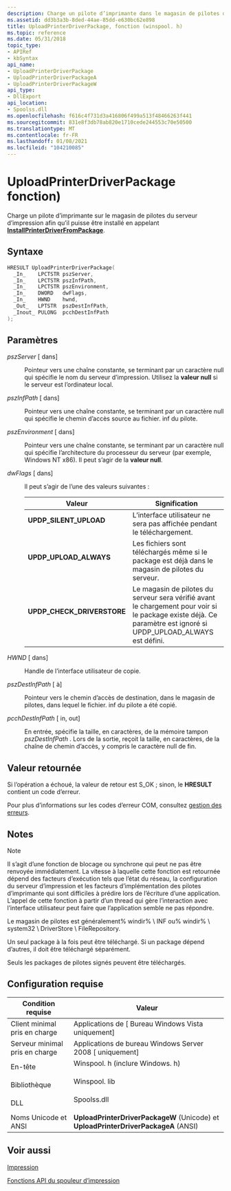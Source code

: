 ```yaml
---
description: Charge un pilote d’imprimante dans le magasin de pilotes des serveurs d’impression afin qu’il puisse être installé en appelant InstallPrinterDriverFromPackage.
ms.assetid: dd3b3a3b-8ded-44ae-85dd-e630bc62e898
title: UploadPrinterDriverPackage, fonction (winspool. h)
ms.topic: reference
ms.date: 05/31/2018
topic_type:
- APIRef
- kbSyntax
api_name:
- UploadPrinterDriverPackage
- UploadPrinterDriverPackageA
- UploadPrinterDriverPackageW
api_type:
- DllExport
api_location:
- Spoolss.dll
ms.openlocfilehash: f616c4f731d3a416806f499a513f48466263f441
ms.sourcegitcommit: 831e8f3db78ab820e1710cede244553c70e50500
ms.translationtype: MT
ms.contentlocale: fr-FR
ms.lasthandoff: 01/08/2021
ms.locfileid: "104210085"
---
```

# <a name="uploadprinterdriverpackage-function"></a>UploadPrinterDriverPackage fonction)

Charge un pilote d’imprimante sur le magasin de pilotes du serveur d’impression afin qu’il puisse être installé en appelant [**InstallPrinterDriverFromPackage**](installprinterdriverfrompackage.md).

## <a name="syntax"></a>Syntaxe


```C++
HRESULT UploadPrinterDriverPackage(
  _In_    LPCTSTR pszServer,
  _In_    LPCTSTR pszInfPath,
  _In_    LPCTSTR pszEnvironment,
  _In_    DWORD   dwFlags,
  _In_    HWND    hwnd,
  _Out_   LPTSTR  pszDestInfPath,
  _Inout_ PULONG  pcchDestInfPath
);
```



## <a name="parameters"></a>Paramètres

<dl> <dt>

*pszServer* \[ dans\]
</dt> <dd>

Pointeur vers une chaîne constante, se terminant par un caractère null qui spécifie le nom du serveur d’impression. Utilisez la **valeur null** si le serveur est l’ordinateur local.

</dd> <dt>

*pszInfPath* \[ dans\]
</dt> <dd>

Pointeur vers une chaîne constante, se terminant par un caractère null qui spécifie le chemin d’accès source au fichier. inf du pilote.

</dd> <dt>

*pszEnvironment* \[ dans\]
</dt> <dd>

Pointeur vers une chaîne constante, se terminant par un caractère null qui spécifie l’architecture du processeur du serveur (par exemple, Windows NT x86). Il peut s’agir de la **valeur null**.

</dd> <dt>

*dwFlags* \[ dans\]
</dt> <dd>

Il peut s’agir de l’une des valeurs suivantes :



| Valeur                                                                                                                                                                                     | Signification                                                                                                                                                            |
|-------------------------------------------------------------------------------------------------------------------------------------------------------------------------------------------|--------------------------------------------------------------------------------------------------------------------------------------------------------------------|
| <span id="UPDP_SILENT_UPLOAD"></span><span id="updp_silent_upload"></span><dl> <dt>**UPDP_SILENT_UPLOAD**</dt> </dl>             | L’interface utilisateur ne sera pas affichée pendant le téléchargement.<br/>                                                                                                             |
| <span id="UPDP_UPLOAD_ALWAYS"></span><span id="updp_upload_always"></span><dl> <dt>**UPDP_UPLOAD_ALWAYS**</dt> </dl>             | Les fichiers sont téléchargés même si le package est déjà dans le magasin de pilotes du serveur.<br/>                                                                 |
| <span id="UPDP_CHECK_DRIVERSTORE"></span><span id="updp_check_driverstore"></span><dl> <dt>**UPDP_CHECK_DRIVERSTORE**</dt> </dl> | Le magasin de pilotes du serveur sera vérifié avant le chargement pour voir si le package existe déjà. Ce paramètre est ignoré si UPDP_UPLOAD_ALWAYS est défini.<br/> |



 

</dd> <dt>

*HWND* \[ dans\]
</dt> <dd>

Handle de l’interface utilisateur de copie.

</dd> <dt>

*pszDestInfPath* \[ à\]
</dt> <dd>

Pointeur vers le chemin d’accès de destination, dans le magasin de pilotes, dans lequel le fichier. inf du pilote a été copié.

</dd> <dt>

*pcchDestInfPath* \[ in, out\]
</dt> <dd>

En entrée, spécifie la taille, en caractères, de la mémoire tampon *pszDestInfPath* . Lors de la sortie, reçoit la taille, en caractères, de la chaîne de chemin d’accès, y compris le caractère null de fin.

</dd> </dl>

## <a name="return-value"></a>Valeur retournée

Si l’opération a échoué, la valeur de retour est S_OK ; sinon, le **HRESULT** contient un code d’erreur.

Pour plus d’informations sur les codes d’erreur COM, consultez [gestion des erreurs](../com/error-handling-in-com.md).

## <a name="remarks"></a>Notes

> [!Note]  
> Il s’agit d’une fonction de blocage ou synchrone qui peut ne pas être renvoyée immédiatement. La vitesse à laquelle cette fonction est retournée dépend des facteurs d’exécution tels que l’état du réseau, la configuration du serveur d’impression et les facteurs d’implémentation des pilotes d’imprimante qui sont difficiles à prédire lors de l’écriture d’une application. L’appel de cette fonction à partir d’un thread qui gère l’interaction avec l’interface utilisateur peut faire que l’application semble ne pas répondre.

 

Le magasin de pilotes est généralement% windir% \\ INF ou% windir% \\ system32 \\ DriverStore \\ FileRepository.

Un seul package à la fois peut être téléchargé. Si un package dépend d’autres, il doit être téléchargé séparément.

Seuls les packages de pilotes signés peuvent être téléchargés.

## <a name="requirements"></a>Configuration requise



| Condition requise | Valeur |
|-------------------------------------|-----------------------------------------------------------------------------------------------------------|
| Client minimal pris en charge<br/> | Applications de \[ Bureau Windows Vista uniquement\]<br/>                                                            |
| Serveur minimal pris en charge<br/> | Applications de bureau Windows Server 2008 \[ uniquement\]<br/>                                                      |
| En-tête<br/>                   | <dl> <dt>Winspool. h (inclure Windows. h)</dt> </dl> |
| Bibliothèque<br/>                  | <dl> <dt>Winspool. lib</dt> </dl>                   |
| DLL<br/>                      | <dl> <dt>Spoolss.dll</dt> </dl>                    |
| Noms Unicode et ANSI<br/>   | **UploadPrinterDriverPackageW** (Unicode) et **UploadPrinterDriverPackageA** (ANSI)<br/>           |



## <a name="see-also"></a>Voir aussi

<dl> <dt>

[Impression](printdocs-printing.md)
</dt> <dt>

[Fonctions API du spouleur d’impression](printing-and-print-spooler-functions.md)
</dt> </dl>

 

